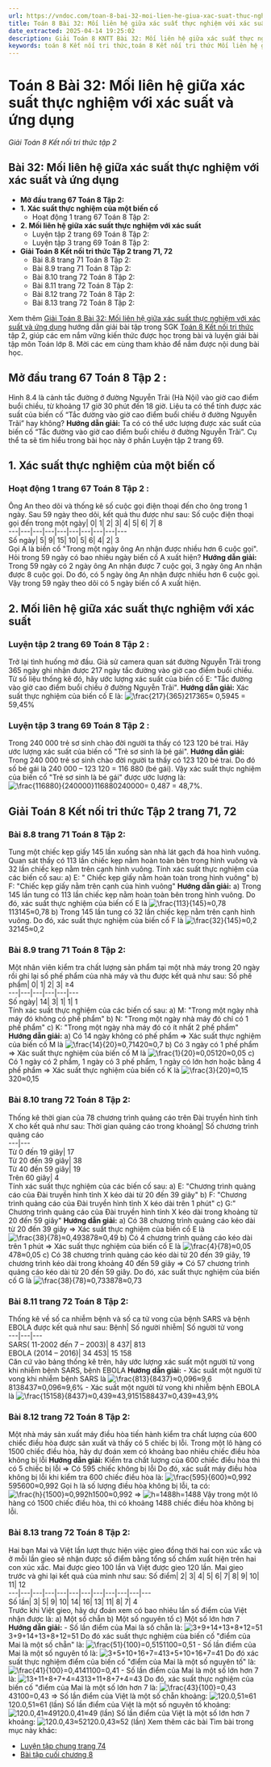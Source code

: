 ```yaml
---
url: https://vndoc.com/toan-8-bai-32-moi-lien-he-giua-xac-suat-thuc-nghiem-voi-xac-suat-va-ung-dung-314058
title: Toán 8 Bài 32: Mối liên hệ giữa xác suất thực nghiệm với xác suất và ứng dụng - Giải Toán 8 Kết nối tri thức tập 2 - VnDoc.com
date_extracted: 2025-04-14 19:25:02
description: Giải Toán 8 KNTT Bài 32: Mối liên hệ giữa xác suất thực nghiệm với xác suất và ứng dụng được VnDoc biên soạn lời giải nhằm giúp các em nắm được nội dung được học trong bài, luyện giải Toán 8 hiệu quả.
keywords: toán 8 Kết nối tri thức,toán 8 Kết nối tri thức Mối liên hệ giữa xác suất thực nghiệm với xác suất và ứng dụng,toán lớp 8 Kết nối tri thức,giải toán 8 Kết nối tri thức,giải sgk toán 8 Kết nối tri thức,sgk toán 8 Kết nối tri thức,toán 8 bài 32 Mối liên hệ giữa xác suất thực nghiệm với xác suất và ứng dụng,giải toán 8 ctst,giải toán 8 Mối liên hệ giữa xác suất thực nghiệm với xác suất và ứng dụng,giải toán 8 kntt,toán 8 kntt,giải toán 8 kntt bài 32,giải toán 8 kết nối tri thức bài 32
---
```


# Toán 8 Bài 32: Mối liên hệ giữa xác suất thực nghiệm với xác suất và ứng dụng
 _Giải Toán 8 Kết nối tri thức tập 2_
## **Bài 32: Mối liên hệ giữa xác suất thực nghiệm với xác suất và ứng dụng**
  * **Mở đầu trang 67 Toán 8 Tập 2:**
  * **1\. Xác suất thực nghiệm của một biến cố**
    * Hoạt động 1 trang 67 Toán 8 Tập 2:
  * **2\. Mối liên hệ giữa xác suất thực nghiệm với xác suất**
    * Luyện tập 2 trang 69 Toán 8 Tập 2:
    * Luyện tập 3 trang 69 Toán 8 Tập 2:
  * **Giải Toán 8 Kết nối tri thức Tập 2 trang 71, 72**
    * Bài 8.8 trang 71 Toán 8 Tập 2:
    * Bài 8.9 trang 71 Toán 8 Tập 2:
    * Bài 8.10 trang 72 Toán 8 Tập 2:
    * Bài 8.11 trang 72 Toán 8 Tập 2:
    * Bài 8.12 trang 72 Toán 8 Tập 2:
    * Bài 8.13 trang 72 Toán 8 Tập 2:

Xem thêm
[Giải Toán 8 Bài 32: Mối liên hệ giữa xác suất thực nghiệm với xác suất và ứng dụng](<https://vndoc.com/toan-8-bai-32-moi-lien-he-giua-xac-suat-thuc-nghiem-voi-xac-suat-va-ung-dung-314058>) hướng dẫn giải bài tập trong SGK [Toán 8 Kết nối tri thức](<https://vndoc.com/toan-8-ket-noi-tri-thuc>) tập 2, giúp các em nắm vững kiến thức được học trong bài và luyện giải bài tập môn Toán lớp 8. Mời các em cùng tham khảo để nắm được nội dung bài học.
## **Mở đầu trang 67 Toán 8 Tập 2** :
Hình 8.4 là cảnh tắc đường ở đường Nguyễn Trãi \(Hà Nội\) vào giờ cao điểm buổi chiều, từ khoảng 17 giờ 30 phút đến 18 giờ. Liệu ta có thể tính được xác suất của biến cố “Tắc đường vào giờ cao điểm buổi chiều ở đường Nguyễn Trãi” hay không?
**Hướng dẫn giải:**
Ta có có thể ước lượng được xác suất của biến cố “Tắc đường vào giờ cao điểm buổi chiều ở đường Nguyễn Trãi”. Cụ thể ta sẽ tìm hiểu trong bài học này ở phần Luyện tập 2 trang 69.
## **1\. Xác suất thực nghiệm của một biến cố**
### **Hoạt động 1 trang 67 Toán 8 Tập 2** :
Ông An theo dõi và thống kê số cuộc gọi điện thoại đến cho ông trong 1 ngày. Sau 59 ngày theo dõi, kết quả thu được như sau:
Số cuộc điện thoại gọi đến trong một ngày| 0| 1| 2| 3| 4| 5| 6| 7| 8  
---|---|---|---|---|---|---|---|---|---  
Số ngày| 5| 9| 15| 10| 5| 6| 4| 2| 3  
Gọi A là biến cố "Trong một ngày ông An nhận được nhiều hơn 6 cuộc gọi". Hỏi trong 59 ngày có bao nhiêu ngày biến cố A xuất hiện?
**Hướng dẫn giải:**
Trong 59 ngày có 2 ngày ông An nhận được 7 cuộc gọi, 3 ngày ông An nhận được 8 cuộc gọi. Do đó, có 5 ngày ông An nhận được nhiều hơn 6 cuộc gọi.
Vậy trong 59 ngày theo dõi có 5 ngày biến cố A xuất hiện.
## **2\. Mối liên hệ giữa xác suất thực nghiệm với xác suất**
### **Luyện tập 2 trang 69 Toán 8 Tập 2** :
Trở lại tình huống mở đầu. Giả sử camera quan sát đường Nguyễn Trãi trong 365 ngày ghi nhận được 217 ngày tắc đường vào giờ cao điểm buổi chiều. Từ số liệu thống kê đó, hãy ước lượng xác suất của biến cố E: "Tắc đường vào giờ cao điểm buổi chiều ở đường Nguyễn Trãi".
**Hướng dẫn giải:**
Xác suất thực nghiệm của biến cố E là: ![\\frac{217}{365}](https://i.vdoc.vn/data/image/blank.png)217365≈ 0,5945 = 59,45%
### **Luyện tập 3 trang 69 Toán 8 Tập 2** :
Trong 240 000 trẻ sơ sinh chào đời người ta thấy có 123 120 bé trai. Hãy ước lượng xác suất của biến cố "Trẻ sơ sinh là bé gái".
**Hướng dẫn giải:**
Trong 240 000 trẻ sơ sinh chào đời người ta thấy có 123 120 bé trai.
Do đó số bé gái là 240 000 – 123 120 = 116 880 \(bé gái\).
Vậy xác suất thực nghiệm của biến cố "Trẻ sơ sinh là bé gái" được ước lượng là:
![\\frac{116880}{240000}](https://i.vdoc.vn/data/image/blank.png)116880240000= 0,487 = 48,7%.
## Giải Toán 8 Kết nối tri thức Tập 2 trang 71, 72
### Bài 8.8 trang 71 Toán 8 Tập 2:
Tung một chiếc kẹp giấy 145 lần xuống sàn nhà lát gạch đá hoa hình vuông. Quan sát thấy có 113 lần chiếc kẹp nằm hoàn toàn bên trong hình vuông và 32 lần chiếc kẹp nằm trên cạnh hình vuông. Tính xác suất thực nghiệm của các biến cố sau:
a\) E: " Chiếc kẹp giấy nằm hoàn toàn trong hình vuông"
b\) F: "Chiếc kẹp giấy nằm trên cạnh của hình vuông"
**Hướng dẫn giải:**
a\) Trong 145 lần tung có 113 lần chiếc kẹp nằm hoàn toàn bên trong hình vuông. Do đó, xác suất thực nghiệm của biến cố E là ![\\frac{113}{145}≈0,78](https://i.vdoc.vn/data/image/blank.png)113145≈0,78
b\) Trong 145 lần tung có 32 lần chiếc kẹp nằm trên cạnh hình vuông. Do đó, xác suất thực nghiệm của biến cố F là ![\\frac{32}{145}≈0,2](https://i.vdoc.vn/data/image/blank.png)32145≈0,2
### Bài 8.9 trang 71 Toán 8 Tập 2:
Một nhân viên kiểm tra chất lượng sản phẩm tại một nhà máy trong 20 ngày rồi ghi lại số phế phẩm của nhà máy và thu được kết quả như sau:
Số phế phẩm| 0| 1| 2| 3| ≥4  
---|---|---|---|---|---  
Số ngày| 14| 3| 1| 1| 1  
Tính xác suất thực nghiệm của các biến cố sau:
a\) M: "Trong một ngày nhà máy đó không có phế phẩm"
b\) N: "Trong một ngày nhà máy đó chỉ có 1 phế phẩm"
c\) K: "Trong một ngày nhà máy đó có ít nhất 2 phế phẩm"
**Hướng dẫn giải:**
a\) Có 14 ngày không có phế phẩm => Xác suất thực nghiệm của biến cố M là ![\\frac{14}{20}≈0,7](https://i.vdoc.vn/data/image/blank.png)1420≈0,7
b\) Có 3 ngày có 1 phế phẩm => Xác suất thực nghiệm của biến cố M là ![\\frac{1}{20}≈0,05](https://i.vdoc.vn/data/image/blank.png)120≈0,05
c\) Có 1 ngày có 2 phẩm, 1 ngày có 3 phế phẩm, 1 ngày có lớn hơn hoặc bằng 4 phế phẩm => Xác suất thực nghiệm của biến cố K là ![\\frac{3}{20}≈0,15](https://i.vdoc.vn/data/image/blank.png)320≈0,15
### Bài 8.10 trang 72 Toán 8 Tập 2:
Thống kê thời gian của 78 chương trình quảng cáo trên Đài truyền hình tỉnh X cho kết quả như sau:
Thời gian quảng cáo trong khoảng| Số chương trình quảng cáo  
---|---  
Từ 0 đến 19 giây| 17  
Từ 20 đến 39 giây| 38  
Từ 40 đến 59 giây| 19  
Trên 60 giây| 4  
Tính xác suất thực nghiệm của các biến cố sau:
a\) E: "Chương trình quảng cáo của Đài truyền hình tỉnh X kéo dài từ 20 đến 39 giây"
b\) F: "Chương trình quảng cáo của Đài truyền hình tỉnh X kéo dài trên 1 phút"
c\) G:" Chương trình quảng cáo của Đài truyền hình tỉnh X kéo dài trong khoảng từ 20 đến 59 giây"
**Hướng dẫn giải:**
a\) Có 38 chương trình quảng cáo kéo dài từ 20 đến 39 giây => Xác suất thực nghiệm của biến cố E là ![\\frac{38}{78}≈0,49](https://i.vdoc.vn/data/image/blank.png)3878≈0,49
b\) Có 4 chương trình quảng cáo kéo dài trên 1 phút => Xác suất thực nghiệm của biến cố E là ![\\frac{4}{78}≈0,05](https://i.vdoc.vn/data/image/blank.png)478≈0,05
c\) Có 38 chương trình quảng cáo kéo dài từ 20 đến 39 giây, 19 chương trình kéo dài trong khoảng 40 đến 59 giây => Có 57 chương trình quảng cáo kéo dài từ 20 đến 59 giây. Do đó, xác suất thực nghiệm của biến cố G là ![\\frac{38}{78}≈0,73](https://i.vdoc.vn/data/image/blank.png)3878≈0,73
### Bài 8.11 trang 72 Toán 8 Tập 2:
Thống kê về số ca nhiễm bệnh và số ca tử vong của bệnh SARS và bệnh EBOLA được kết quả như sau:
Bệnh| Số người nhiễm| Số người tử vong  
---|---|---  
SARS\( 11-2002 đến 7 – 2003\)| 8 437| 813  
EBOLA \(2014 – 2016\)| 34 453| 15 158  
Căn cứ vào bảng thống kê trên, hãy ước lượng xác suất một người tử vong khi nhiễm bệnh SARS, bệnh EBOLA
**Hướng dẫn giải:**
\- Xác suất một người tử vong khi nhiễm bệnh SARS là ![\\frac{813}{8437}≈0,096≈9,6](https://i.vdoc.vn/data/image/blank.png)8138437≈0,096≈9,6%
\- Xác suất một người tử vong khi nhiễm bệnh EBOLA là ![\\frac{15158}{8437}≈0,439≈43,9](https://i.vdoc.vn/data/image/blank.png)151588437≈0,439≈43,9%
### Bài 8.12 trang 72 Toán 8 Tập 2:
Một nhà máy sản xuất máy điều hòa tiến hành kiểm tra chất lượng của 600 chiếc điều hòa được sản xuất và thấy có 5 chiếc bị lỗi. Trong một lô hàng có 1500 chiếc điều hòa, hãy dự đoán xem có khoảng bao nhiêu chiếc điều hòa không bị lỗi
**Hướng dẫn giải:**
Kiểm tra chất lượng của 600 chiếc điều hòa thì có 5 chiếc bị lỗi => Có 595 chiếc không bị lỗi
Do đó, xác suất máy điều hòa không bị lỗi khi kiểm tra 600 chiếc điều hòa là: ![\\frac{595}{600}≈0,992](https://i.vdoc.vn/data/image/blank.png)595600≈0,992
Gọi h là số lượng điều hòa không bị lỗi, ta có: ![\\frac{h}{1500}≈0,992](https://i.vdoc.vn/data/image/blank.png)h1500≈0,992 => ![h=1488](https://i.vdoc.vn/data/image/blank.png)h=1488
Vậy trong một lô hàng có 1500 chiếc điều hòa, thì có khoảng 1488 chiếc điều hòa không bị lỗi.
### Bài 8.13 trang 72 Toán 8 Tập 2:
Hai bạn Mai và Việt lần lượt thực hiện việc gieo đồng thời hai con xúc xắc và ở mỗi lần gieo sẽ nhận được số điểm bằng tổng số chấm xuất hiện trên hai con xúc xắc. Mai được gieo 100 lần và Việt được gieo 120 lần. Mai gieo trước và ghi lại kết quả của mình như sau:
Số điểm| 2| 3| 4| 5| 6| 7| 8| 9| 10| 11| 12  
---|---|---|---|---|---|---|---|---|---|---|---  
Số lần| 3| 5| 9| 10| 14| 16| 13| 11| 8| 7| 4  
Trước khi Việt gieo, hãy dự đoán xem có bao nhiêu lần số điểm của Việt nhận được là:
a\) Một số chẵn
b\) Một số nguyên tố
c\) Một số lớn hơn 7
**Hướng dẫn giải:**
\- Số lần điểm của Mai là số chẵn là: ![3+9+14+13+8+12=51](https://i.vdoc.vn/data/image/blank.png)3+9+14+13+8+12=51
Do đó xác suất thực nghiệm của biến cố "điểm của Mai là một số chẵn" là: ![\\frac{51}{100}=0,51](https://i.vdoc.vn/data/image/blank.png)51100=0,51
\- Số lần điểm của Mai là một số nguyên tố là: ![3+5+10+16+7=41](https://i.vdoc.vn/data/image/blank.png)3+5+10+16+7=41
Do đó xác suất thực nghiệm điểm của biến cố "điểm của Mai là một số nguyên tố" là: ![\\frac{41}{100}=0,41](https://i.vdoc.vn/data/image/blank.png)41100=0,41
\- Số lần điểm của Mai là một số lớn hơn 7 là: ![13+11+8+7+4=43](https://i.vdoc.vn/data/image/blank.png)13+11+8+7+4=43
Do đó, xác suất thực nghiệm của biến cố "điểm của Mai là một số lớn hơn 7 là: ![\\frac{43}{100}=0,43](https://i.vdoc.vn/data/image/blank.png)43100=0,43
=> Số lần điểm của Việt là một số chẵn khoảng: ![120.0,51≈61](https://i.vdoc.vn/data/image/blank.png)120.0,51≈61 \(lần\)
Số lần điểm của Việt là một số nguyên tố khoảng: ![120.0,41≈49](https://i.vdoc.vn/data/image/blank.png)120.0,41≈49 \(lần\)
Số lần điểm của Việt là một số lớn hơn 7 khoảng: ![120.0,43≈52](https://i.vdoc.vn/data/image/blank.png)120.0,43≈52 \(lần\)
Xem thêm các bài Tìm bài trong mục này khác:
  * [Luyện tập chung trang 74](</toan-8-luyen-tap-chung-trang-74-314059>)
  * [Bài tập cuối chương 8](</toan-8-bai-tap-cuoi-chuong-8-314060>)

